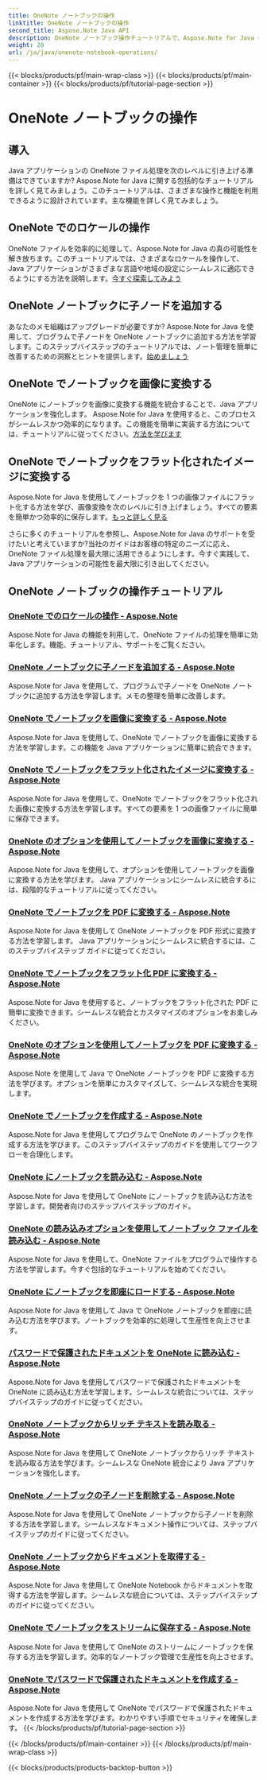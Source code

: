 ```yaml
---
title: OneNote ノートブックの操作
linktitle: OneNote ノートブックの操作
second_title: Aspose.Note Java API
description: OneNote ノートブック操作チュートリアルで、Aspose.Note for Java の可能性を最大限に引き出します。 Java アプリを強化するためのステップバイステップのガイドを提供します。
weight: 28
url: /ja/java/onenote-notebook-operations/
---
```


{{< blocks/products/pf/main-wrap-class >}}
{{< blocks/products/pf/main-container >}}
{{< blocks/products/pf/tutorial-page-section >}}

# OneNote ノートブックの操作


## 導入

Java アプリケーションの OneNote ファイル処理を次のレベルに引き上げる準備はできていますか? Aspose.Note for Java に関する包括的なチュートリアルを詳しく見てみましょう。このチュートリアルは、さまざまな操作と機能を利用できるように設計されています。主な機能を詳しく見てみましょう。

## OneNote でのロケールの操作

OneNote ファイルを効率的に処理して、Aspose.Note for Java の真の可能性を解き放ちます。このチュートリアルでは、さまざまなロケールを操作して、Java アプリケーションがさまざまな言語や地域の設定にシームレスに適応できるようにする方法を説明します。[今すぐ探索してみよう](./working-with-locales/)

## OneNote ノートブックに子ノードを追加する

あなたのメモ組織はアップグレードが必要ですか? Aspose.Note for Java を使用して、プログラムで子ノードを OneNote ノートブックに追加する方法を学習します。このステップバイステップのチュートリアルでは、ノート管理を簡単に改善するための洞察とヒントを提供します。[始めましょう](./add-child-node/)

## OneNote でノートブックを画像に変換する

OneNote にノートブックを画像に変換する機能を統合することで、Java アプリケーションを強化します。 Aspose.Note for Java を使用すると、このプロセスがシームレスかつ効率的になります。この機能を簡単に実装する方法については、チュートリアルに従ってください。[方法を学びます](./convert-notebook-to-image/)

## OneNote でノートブックをフラット化されたイメージに変換する

Aspose.Note for Java を使用してノートブックを 1 つの画像ファイルにフラット化する方法を学び、画像変換を次のレベルに引き上げましょう。すべての要素を簡単かつ効率的に保存します。[もっと詳しく見る](./convert-notebook-to-flattened-image/)

さらに多くのチュートリアルを参照し、Aspose.Note for Java のサポートを受けたいと考えていますか?当社のガイドはお客様の特定のニーズに応え、OneNote ファイル処理を最大限に活用できるようにします。今すぐ実践して、Java アプリケーションの可能性を最大限に引き出してください。
## OneNote ノートブックの操作チュートリアル
### [OneNote でのロケールの操作 - Aspose.Note](./working-with-locales/)
Aspose.Note for Java の機能を利用して、OneNote ファイルの処理を簡単に効率化します。機能、チュートリアル、サポートをご覧ください。
### [OneNote ノートブックに子ノードを追加する - Aspose.Note](./add-child-node/)
Aspose.Note for Java を使用して、プログラムで子ノードを OneNote ノートブックに追加する方法を学習します。メモの整理を簡単に改善します。
### [OneNote でノートブックを画像に変換する - Aspose.Note](./convert-notebook-to-image/)
Aspose.Note for Java を使用して、OneNote でノートブックを画像に変換する方法を学習します。この機能を Java アプリケーションに簡単に統合できます。
### [OneNote でノートブックをフラット化されたイメージに変換する - Aspose.Note](./convert-notebook-to-flattened-image/)
Aspose.Note for Java を使用して、OneNote でノートブックをフラット化された画像に変換する方法を学習します。すべての要素を 1 つの画像ファイルに簡単に保存できます。
### [OneNote のオプションを使用してノートブックを画像に変換する - Aspose.Note](./convert-notebook-to-image-with-options/)
Aspose.Note for Java を使用して、オプションを使用してノートブックを画像に変換する方法を学びます。 Java アプリケーションにシームレスに統合するには、段階的なチュートリアルに従ってください。
### [OneNote でノートブックを PDF に変換する - Aspose.Note](./convert-notebook-to-pdf/)
Aspose.Note for Java を使用して OneNote ノートブックを PDF 形式に変換する方法を学習します。 Java アプリケーションにシームレスに統合するには、このステップバイステップ ガイドに従ってください。
### [OneNote でノートブックをフラット化 PDF に変換する - Aspose.Note](./convert-notebook-to-flattened-pdf/)
Aspose.Note for Java を使用すると、ノートブックをフラット化された PDF に簡単に変換できます。シームレスな統合とカスタマイズのオプションをお楽しみください。
### [OneNote のオプションを使用してノートブックを PDF に変換する - Aspose.Note](./convert-notebook-to-pdf-with-options/)
Aspose.Note を使用して Java で OneNote ノートブックを PDF に変換する方法を学びます。オプションを簡単にカスタマイズして、シームレスな統合を実現します。
### [OneNote でノートブックを作成する - Aspose.Note](./create-notebook/)
Aspose.Note for Java を使用してプログラムで OneNote のノートブックを作成する方法を学びます。このステップバイステップのガイドを使用してワークフローを合理化します。
### [OneNote にノートブックを読み込む - Aspose.Note](./loading-notebook/)
Aspose.Note for Java を使用して OneNote にノートブックを読み込む方法を学習します。開発者向けのステップバイステップのガイド。
### [OneNote の読み込みオプションを使用してノートブック ファイルを読み込む - Aspose.Note](./load-notebook-file-with-load-options/)
Aspose.Note for Java を使用して、OneNote ファイルをプログラムで操作する方法を学習します。今すぐ包括的なチュートリアルを始めてください。
### [OneNote にノートブックを即座にロードする - Aspose.Note](./load-notebook-instantly/)
Aspose.Note for Java を使用して Java で OneNote ノートブックを即座に読み込む方法を学びます。ノートブックを効率的に処理して生産性を向上させます。
### [パスワードで保護されたドキュメントを OneNote に読み込む - Aspose.Note](./load-password-protected-documents/)
Aspose.Note for Java を使用してパスワードで保護されたドキュメントを OneNote に読み込む方法を学習します。シームレスな統合については、ステップバイステップのガイドに従ってください。
### [OneNote ノートブックからリッチ テキストを読み取る - Aspose.Note](./read-rich-text/)
Aspose.Note for Java を使用して OneNote ノートブックからリッチ テキストを読み取る方法を学びます。シームレスな OneNote 統合により Java アプリケーションを強化します。
### [OneNote ノートブックの子ノードを削除する - Aspose.Note](./remove-child-node/)
Aspose.Note for Java を使用して OneNote ノートブックから子ノードを削除する方法を学習します。シームレスなドキュメント操作については、ステップバイステップのガイドに従ってください。
### [OneNote ノートブックからドキュメントを取得する - Aspose.Note](./retrieve-documents-from-onenote-notebook/)
Aspose.Note for Java を使用して OneNote Notebook からドキュメントを取得する方法を学習します。シームレスな統合については、ステップバイステップのガイドに従ってください。
### [OneNote でノートブックをストリームに保存する - Aspose.Note](./save-notebook-to-stream/)
Aspose.Note for Java を使用して OneNote のストリームにノートブックを保存する方法を学習します。効率的なノートブック管理で生産性を向上させます。
### [OneNote でパスワードで保護されたドキュメントを作成する - Aspose.Note](./write-password-protected-document/)
Aspose.Note for Java を使用して OneNote でパスワードで保護されたドキュメントを作成する方法を学びます。わかりやすい手順でセキュリティを確保します。
{{< /blocks/products/pf/tutorial-page-section >}}

{{< /blocks/products/pf/main-container >}}
{{< /blocks/products/pf/main-wrap-class >}}

{{< blocks/products/products-backtop-button >}}
